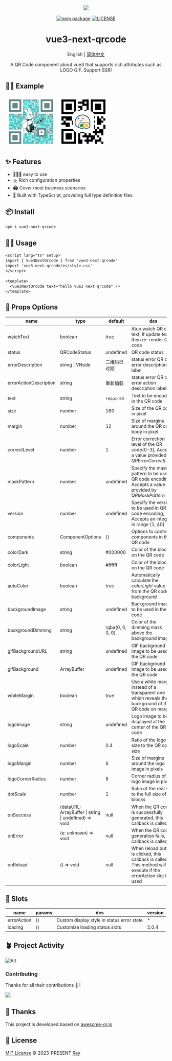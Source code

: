 <p align="center">
  <a href="https://github.com/XiaoDaiGua-Ray/vue3-next-qrcode">
    <img width="216" src="https://avatars.githubusercontent.com/u/51957438?v=4">
  </a>
</p>
<p align="center">
  <a href="https://www.npmjs.com/package/vue3-next-qrcode?activeTab=readme"><img src="https://img.shields.io/npm/v/vue3-next-qrcode.svg" alt="npm package"></a>
  <a href="https://github.com/XiaoDaiGua-Ray/vue3-next-qrcode/blob/main/LICENSE"><img src="https://img.shields.io/github/license/XiaoDaiGua-Ray/vue3-next-qrcode" alt="LICENSE"></a>
</p>

<div align="center">

# vue3-next-qrcode

English | [简体中文](https://github.com/XiaoDaiGua-Ray/vue3-next-qrcode/blob/main/README.zh-CN.md)

A QR Code component about vue3 that supports rich attributes such as LOGO GIF. Support SSR!

</div>

## 🏄‍♀️ Example

<img src="./assets/q1.gif" />
<img src="./assets/q2.png" />

## ✨ Features

- 🏄🏼‍♂️ easy to use
- 🛸 Rich configuration properties
- 🏟️ Cover most business scenarios
- 🎯 Built with TypeScript, providing full type definition files

## 📦 Install

```bash
npm i vue3-next-qrcode
```

## 🤹‍♀️ Usage

```vue
<script lang="ts" setup>
import { Vue3NextQrcode } from 'vue3-next-qrcode'
import 'vue3-next-qrcode/es/style.css'
</script>

<template>
  <Vue3NextQrcode text="hello vue3 next qrcode" />
</template>
```

## 🤺 Props Options

| **name**               | **type**                                              | **default**      | **des**                                                                                                              | **version** |
| ---------------------- | ----------------------------------------------------- | ---------------- | -------------------------------------------------------------------------------------------------------------------- | ----------- |
| watchText              | boolean                                               | true             | Atuo watch QR code text, If update text, then re-render QR code                                                      | \*          |
| status                 | QRCodeStatus                                          | undefined        | QR code status                                                                                                       | \*          |
| errorDescription       | string \| VNode                                       | 二维码已过期     | status error QR code error description label                                                                         | \*          |
| errorActionDescription | string                                                | 重新加载         | status error QR code error action description label                                                                  | \*          |
| text                   | string                                                | `required`       | Text to be encoded in the QR code                                                                                    | \*          |
| size                   | number                                                | 160              | Size of the QR code in pixel                                                                                         | \*          |
| margin                 | number                                                | 12               | Size of margins around the QR code body in pixel                                                                     | \*          |
| correctLevel           | number                                                | 1                | Error correction level of the QR code(0-3), Accepts a value provided by _QRErrorCorrectLevel_                        | \*          |
| maskPattern            | number                                                | undefined        | Specify the mask pattern to be used in QR code encoding, Accepts a value provided by _QRMaskPattern_                 | \*          |
| version                | number                                                | undefined        | Specify the version to be used in QR code encoding, Accepts an integer in range [1, 40]                              | \*          |
| components             | ComponentOptions                                      | {}               | Options to control components in the QR code                                                                         | \*          |
| colorDark              | string                                                | #000000          | Color of the blocks on the QR code                                                                                   | \*          |
| colorLight             | boolean                                               | #ffffff          | Color of the blocks on the QR code                                                                                   | \*          |
| autoColor              | boolean                                               | true             | Automatically calculate the _colorLight_ value from the QR code's background                                         | \*          |
| backgroundImage        | string                                                | undefined        | Background image to be used in the QR code                                                                           | \*          |
| backgroundDimming      | string                                                | rgba(0, 0, 0, 0) | Color of the dimming mask above the background image                                                                 | \*          |
| gifBackgroundURL       | string                                                | undefined        | GIF background image to be used in the QR code                                                                       | \*          |
| gifBackground          | ArrayBuffer                                           | undefined        | GIF background image to be used in the QR code                                                                       | \*          |
| whiteMargin            | boolean                                               | true             | Use a white margin instead of a transparent one which reveals the background of the QR code on margins               | \*          |
| logoImage              | string                                                | undefined        | Logo image to be displayed at the center of the QR code                                                              | \*          |
| logoScale              | number                                                | 0.4              | Ratio of the logo size to the QR code size                                                                           | \*          |
| logoMargin             | number                                                | 6                | Size of margins around the logo image in pixels                                                                      | \*          |
| logoCornerRadius       | number                                                | 8                | Corner radius of the logo image in pixels                                                                            | \*          |
| dotScale               | number                                                | 1                | Ratio of the real size to the full size of the blocks                                                                | \*          |
| onSuccess              | (dataURL: ArrayBuffer \| string \| undefined) => void | null             | When the QR code is successfully generated, this callback is called                                                  | \*          |
| onError                | (e: unknown) => void                                  | null             | When the QR code generation fails, this callback is called                                                           | \*          |
| onReload               | () => void                                            | null             | When reload button is clicked, this callback is called, This method will not execute if the errorAction slot is used | \*          |

## 🔧 Slots

| **name**    | **params** | **des**                                    | **version** |
| ----------- | ---------- | ------------------------------------------ | ----------- |
| errorAction | ()         | Custom display style in status error state | \*          |
| loading     | ()         | Customize loading status slots             | 2.0.4       |

## 🪴 Project Activity

![Alt](https://repobeats.axiom.co/api/embed/7802e3c093747ad0cf1dbda3937e7a34500428ad.svg 'Repobeats analytics image')

### Contributing

Thanks for all their contributions 🐝 !

<a href="https://github.com/XiaoDaiGua-Ray/vue3-next-qrcode/graphs/contributors">
  <img src="https://contrib.rocks/image?repo=XiaoDaiGua-Ray/vue3-next-qrcode" />
</a>

## 🌸 Thanks

This project is developed based on [awesome-qr.js](https://github.com/SumiMakito/Awesome-qr.js/blob/master/README.md)

## 📄 License

[MIT License](https://github.com/XiaoDaiGua-Ray/vue3-next-qrcode/blob/main/LICENSE) © 2023-PRESENT [Ray](https://github.com/XiaoDaiGua-Ray/vue3-next-qrcode)
